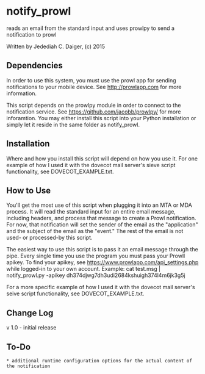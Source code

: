 # notify_prowl
reads an email from the standard input and uses prowlpy to send a notification to prowl

Written by Jedediah C. Daiger, (c) 2015

Dependencies
------------
In order to use this system, you must use the prowl app for sending notifications to your mobile device. See http://prowlapp.com for more information.

This script depends on the prowlpy module in order to connect to the notification service. See https://github.com/jacobb/prowlpy/ for more inforamtion. You may either install this script into your Python installation or simply let it reside in the same folder as notify_prowl.

Installation
------------
Where and how you install this script will depend on how you use it. For one example of how I used it with the dovecot mail server's sieve script functionality, see DOVECOT_EXAMPLE.txt.

How to Use
----------
You'll get the most use of this script when plugging it into an MTA or MDA process. It will read the standard input for an entire email message, including headers, and process that message to create a Prowl notification. For now, that notification will set the sender of the email as the "application" and the subject of the email as the "event." The rest of the email is not used- or processed-by this script.

The easiest way to use this script is to pass it an email message through the pipe. Every single time you use the program you must pass your Prowll apikey. To find your apikey, see https://www.prowlapp.com/api_settings.php while logged-in to your own account. Example:
     cat test.msg | notify_prowl.py -apikey dh374djwg7dh3udi2684kshuigh374l4m6jk3g5j

For a more specific example of how I used it with the dovecot mail server's seive script functionality, see DOVECOT_EXAMPLE.txt.

Change Log
----------
v 1.0
     - initial release

To-Do
-----
	* additional runtime configuration options for the actual content of the notification
